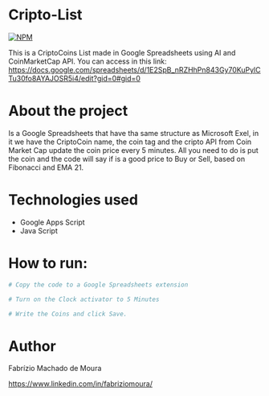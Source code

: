 # Cripto-List
[![NPM](https://img.shields.io/npm/l/react)](https://github.com/fabriziommoura/microsoftrewardsbot/blob/main/LICENSE) 

This is a CriptoCoins List made in Google Spreadsheets using AI and CoinMarketCap API.
You can access in this link: https://docs.google.com/spreadsheets/d/1E2SpB_nRZHhPn843Gy70KuPylCTu30fo8AYAJOSR5i4/edit?gid=0#gid=0

# About the project

Is a Google Spreadsheets that have tha same structure as Microsoft Exel, in it we have the CriptoCoin name, the coin tag and the cripto API from Coin Market Cap update the coin price every 5 minutes. 
All you need to do is put the coin and the code will say if is a good price to Buy or Sell, based on Fibonacci and EMA 21.

#

# Technologies used
- Google Apps Script
- Java Script

# How to run:

```bash
# Copy the code to a Google Spreadsheets extension

# Turn on the Clock activator to 5 Minutes

# Write the Coins and click Save.
```


# Author

Fabrízio Machado de Moura

https://www.linkedin.com/in/fabriziomoura/
